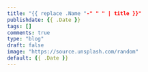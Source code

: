 ```yaml
---
title: "{{ replace .Name "-" " " | title }}"
publishdate: {{ .Date }}
tags: []
comments: true
type: "blog"
draft: false
image: "https://source.unsplash.com/random"
default: {{ .Date }}
---
```


